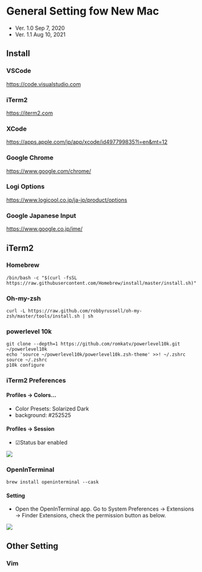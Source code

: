 # General Setting fow New Mac

- Ver. 1.0 Sep 7, 2020
- Ver. 1.1 Aug 10, 2021

## Install

### VSCode

https://code.visualstudio.com

### iTerm2

https://iterm2.com

### XCode

https://apps.apple.com/jp/app/xcode/id497799835?l=en&mt=12

### Google Chrome

https://www.google.com/chrome/

### Logi Options

https://www.logicool.co.jp/ja-jp/product/options

### Google Japanese Input

https://www.google.co.jp/ime/

## iTerm2

### Homebrew

```
/bin/bash -c "$(curl -fsSL https://raw.githubusercontent.com/Homebrew/install/master/install.sh)"
```

### Oh-my-zsh

```
curl -L https://raw.github.com/robbyrussell/oh-my-zsh/master/tools/install.sh | sh
```

### powerlevel 10k

```
git clone --depth=1 https://github.com/romkatv/powerlevel10k.git ~/powerlevel10k
echo 'source ~/powerlevel10k/powerlevel10k.zsh-theme' >>! ~/.zshrc
source ~/.zshrc
p10k configure
```

### iTerm2 Preferences

#### Profiles -> Colors...

- Color Presets: Solarized Dark
- background: #252525

#### Profiles -> Session

- ☑Status bar enabled

![](https://i.ibb.co/NykKs02/status-Bar.png)

### OpenInTerminal

```
brew install openinterminal --cask
```

#### Setting

- Open the OpenInTerminal app. Go to System Preferences -> Extensions -> Finder Extensions, check the permission button as below.

![](https://user-images.githubusercontent.com/11001224/78590336-448f4180-7874-11ea-827c-ad3a7bffca5e.png)

## Other Setting

### Vim

